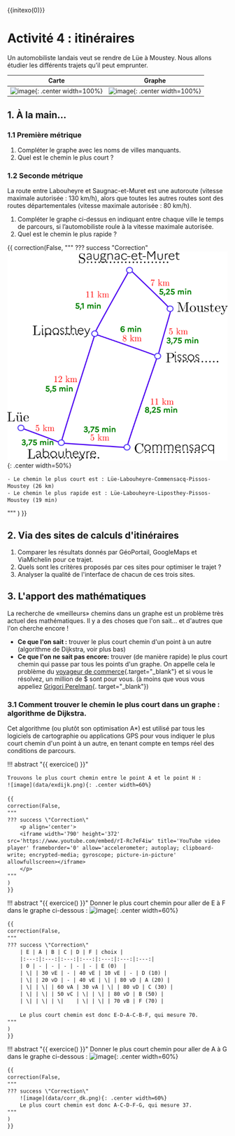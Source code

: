 {{initexo(0)}}

# Activité 4 : itinéraires

Un automobiliste landais veut se rendre de Lüe à Moustey. Nous allons étudier les différents trajets
qu’il peut emprunter.

|  Carte | Graphe |
|:--:|:--:|
|![image](data/carte_globale.png){: .center width=100%}|![image](data/graphe_vide.png){: .center width=100%}|

## 1. À la main...
### 1.1 Première métrique

1. Compléter le graphe avec les noms de villes manquants.
2. Quel est le chemin le plus court ?

### 1.2 Seconde métrique

La route entre Labouheyre et Saugnac-et-Muret est une autoroute (vitesse maximale autorisée :
130 km/h), alors que toutes les autres routes sont des routes départementales (vitesse maximale
autorisée : 80 km/h). 

1. Compléter le graphe ci-dessus en indiquant entre chaque ville le temps de parcours, si
l’automobiliste roule à la vitesse maximale autorisée.
2. Quel est le chemin le plus rapide ?



{{
correction(False,
"""
??? success \"Correction\" 
	![image](data/graphePissos.png){: .center width=50%}

	- Le chemin le plus court est : Lüe-Labouheyre-Commensacq-Pissos-Moustey (26 km)
	- Le chemin le plus rapide est : Lüe-Labouheyre-Liposthey-Pissos-Moustey (19 min)	
"""
)
}}



## 2. Via des sites de calculs d'itinéraires

1. Comparer les résultats donnés par GéoPortail, GoogleMaps et ViaMichelin pour ce trajet.
2. Quels sont les critères proposés par ces sites pour optimiser le trajet ?
3. Analyser la qualité de l'interface de chacun de ces trois sites.


## 3. L'apport des mathématiques
La recherche de «meilleurs» chemins dans un graphe est un problème très actuel des mathématiques. 
Il y a des choses que l'on sait... et d'autres que l'on cherche encore !

- **Ce que l'on sait :** trouver le plus court chemin d'un point à un autre (algorithme de Dijkstra, voir plus bas)
- **Ce que l'on ne sait pas encore:** trouver (de manière rapide) le plus court chemin qui passe par tous les points d'un graphe. On appelle cela le problème du [voyageur de commerce](https://fr.wikipedia.org/wiki/Probl%C3%A8me_du_voyageur_de_commerce){.target="_blank"} et si vous le résolvez, un million de $ sont pour vous. (à moins que vous vous appeliez [Grigori Perelman](https://fr.wikipedia.org/wiki/Grigori_Perelman){. target="_blank"})


### 3.1 Comment trouver le chemin le plus court dans un graphe : algorithme de Dijkstra.
Cet algorithme (ou plutôt son optimisation A*) est utilisé par tous les logiciels de cartographie ou applications GPS pour vous indiquer le plus court chemin d'un point à un autre, en tenant compte en temps réel des conditions de parcours.


!!! abstract "{{ exercice() }}"
	
	Trouvons le plus court chemin entre le point A et le point H :
	![image](data/exdijk.png){: .center width=60%}

	{{
	correction(False,
	"""
	??? success \"Correction\" 
		<p align='center'>
		<iframe width='790' height='372' src='https://www.youtube.com/embed/rI-Rc7eF4iw' title='YouTube video player' frameborder='0' allow='accelerometer; autoplay; clipboard-write; encrypted-media; gyroscope; picture-in-picture' allowfullscreen></iframe>
		</p>		
	"""
	)
	}}



!!! abstract "{{ exercice() }}"
	Donner le plus court chemin pour aller de E à F dans le graphe ci-dessous :
	![image](data/graph.png){: .center width=60%}	

	{{
	correction(False,
	"""
	??? success \"Correction\" 
		| E | A | B | C | D | F | choix |
		|:---:|:---:|:---:|:---:|:---:|:---:|:---:|
		| 0 | - | - | - | - | - | E (0)  |
		| \| | 30 vE | - | 40 vE | 10 vE | - | D (10) |
		| \| | 20 vD | - | 40 vE | \| | 80 vD | A (20) |
		| \| | \| | 60 vA | 30 vA | \| | 80 vD | C (30) |
		| \| | \| | 50 vC | \| | \| | 80 vD | B (50) |
		| \| | \| | \|    | \| | \| | 70 vB | F (70) |

		Le plus court chemin est donc E-D-A-C-B-F, qui mesure 70.
	"""
	)
	}}

!!! abstract "{{ exercice() }}"
	Donner le plus court chemin pour aller de A à G dans le graphe ci-dessous :
	![image](data/graph2.png){: .center width=60%}	

	{{
	correction(False,
	"""
	??? success \"Correction\" 
		![image](data/corr_dk.png){: .center width=60%}	
		Le plus court chemin est donc A-C-D-F-G, qui mesure 37.	
	"""
	)
	}}